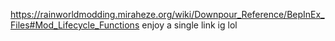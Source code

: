 https://rainworldmodding.miraheze.org/wiki/Downpour_Reference/BepInEx_Files#Mod_Lifecycle_Functions
enjoy a single link ig lol